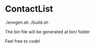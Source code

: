 # ContactList

./envgen.sh
./build.sh

The bin file will be generated at bin/ folder

Feel free to code!
